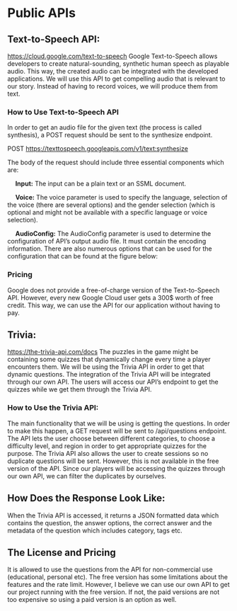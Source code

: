 # Public APIs

## Text-to-Speech API:
https://cloud.google.com/text-to-speech
Google Text-to-Speech allows developers to create natural-sounding, synthetic human speech as playable audio. This way, the created audio can be integrated with the developed applications. We will use this API to get compelling audio that is relevant to our story. Instead of having to record voices, we will produce them from text.

### How to Use Text-to-Speech API
In order to get an audio file for the given text (the process is called synthesis), a POST request should be sent to the synthesize endpoint.

POST https://texttospeech.googleapis.com/v1/text:synthesize

The body of the request should include three essential components which are:
  
 &emsp; **Input:** 
  The input can be a plain text or an SSML document.

 &emsp; **Voice:**
  The voice parameter is used to specify the language,  selection of the voice (there are several options) and the gender selection (which is optional and might not be available with a specific language or voice selection). 

 &emsp; **AudioConfig:**
  The AudioConfig parameter is used to determine the configuration of API’s output audio file. It must contain the encoding information. There are also numerous options that can be used for the configuration that can be found at the figure below:


### Pricing
Google does not provide a free-of-charge version of the Text-to-Speech API. However, every new  Google Cloud user gets a 300$ worth of free credit. This way, we can use the API for our application without having to pay.

## Trivia:
https://the-trivia-api.com/docs
The puzzles in the game might be containing some quizzes that dynamically change every time a player encounters them. We will be using the Trivia API in order to get that dynamic questions. The integration of the Trivia API will be integrated through our own API. The users will access our API’s endpoint to get the quizzes while we get them through the Trivia API.

### How to Use the Trivia API:
The main functionality that we will be using is getting the questions. In order to make this happen, a GET request will be sent to /api/questions endpoint.
The API lets the user choose between different categories, to choose a difficulty level, and region in order to get appropriate quizzes for the purpose.
The Trivia API also allows the user to create sessions so no duplicate questions will be sent. However, this is not available in the free version of the API. Since our players will be accessing the quizzes through our own API, we can filter the duplicates by ourselves.
## How Does the Response Look Like:
When the Trivia API is accessed, it returns a JSON formatted data which contains the question, the answer options, the correct answer  and the metadata of the question which includes category, tags etc.








## The License and Pricing
It is allowed to use the questions from the API for non-commercial use (educational, personal etc). The free version has some limitations about the features and the rate limit. However, I believe we can use our own API to get our project running with the free version. If not, the paid versions are not too expensive so using a paid version is an option as well. 


